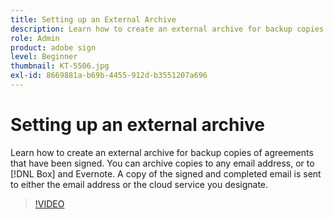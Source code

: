 ```yaml
---
title: Setting up an External Archive
description: Learn how to create an external archive for backup copies of agreements that have been signed
role: Admin
product: adobe sign
level: Beginner
thumbnail: KT-5506.jpg
exl-id: 8669881a-b69b-4455-912d-b3551207a696
---
```

# Setting up an external archive

Learn how to create an external archive for backup copies of agreements that have been signed. You can archive copies to any email address, or to [!DNL Box] and Evernote. A copy of the signed and completed email is sent to either the email address or the cloud service you designate.

>[!VIDEO](https://video.tv.adobe.com/v/3409072?quality=12&learn=on&hidetitle=true)